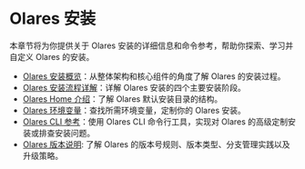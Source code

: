 # Olares 安装

本章节将为你提供关于 Olares 安装的详细信息和命令参考，帮助你探索、学习并自定义 Olares 的安装。

- [Olares 安装概览](installation-overview.md)：从整体架构和核心组件的角度了解 Olares 的安装过程。
- [Olares 安装流程详解](installation-process.md)：详解 Olares 安装的四个主要安装阶段。
- [Olares Home 介绍](olares-home.md)：了解 Olares 默认安装目录的结构。
- [Olares 环境变量](environment-variables.md)：查找所需环境变量，定制你的 Olares 安装。
- [Olares CLI 参考](./index.md)：使用 Olares CLI 命令行工具，实现对 Olares 的高级定制安装或排查安装问题。
- [Olares 版本说明](versioning.md): 了解 Olares 的版本号规则、版本类型、分支管理实践以及升级策略。
